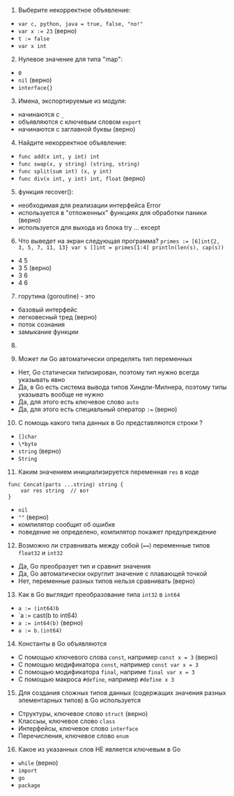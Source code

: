 1. Выберите некорректное объявление:
* `var c, python, java = true, false, "no!"`
* `var x := 23` (верно)
* `t := false`
* `var x int`

2. Нулевое значение для типа "map":
* `0`
* `nil` (верно)
* `interface{}`

3. Имена, экспортируемые из модуля:
* начинаются с `_`
* объявляются с ключевым словом `export`
* начинаются с заглавной буквы (верно)

4. Найдите некорректное объявление:
* `func add(x int, y int) int`
* `func swap(x, y string) (string, string)`
* `func split(sum int) (x, y int)`
* `func div(x int, y int) int, float` (верно)

5. функция recover(): 
* необходимая для реализации интерфейса Error
* используется в "отложенных" функциях для обработки паники (верно)
* используется для выхода из блока try ... except

6. Что выведет на экран следующая программа?
`primes := [6]int{2, 3, 5, 7, 11, 13}
var s []int = primes[1:4]
println(len(s), cap(s))
`
* 4 5
* 3 5 (верно)
* 3 6
* 4 6

7. горутина (goroutine) - это 
* базовый интерфейс
* легковесный тред (верно)
* поток сознания
* замыкание функции

8. 

9. Может ли Go автоматически определять тип переменных
* Нет, Go статически типизирован, поэтому тип нужно всегда указывать явно
* Да, в Go есть система вывода типов Хиндли-Милнера, поэтому типы указывать вообще не нужно
* Да, для этого есть ключевое слово `auto`
* Да, для этого есть специальный оператор `:=`   (верно)

10. С помощь какого типа данных в Go представляются строки ?
* `[]char`
* `\*byte`
* `string`   (верно)
* `String`

11. Каким значением инициализируется переменная `res` в коде
```
func Concat(parts ...string) string {
    var res string  // вот 
}
```
* `nil`
* `""`  (верно)
* компилятор сообщит об ошибке
* поведение не определено, компилятор покажет предупреждение

12. Возможно ли стравнивать между собой (`==`) переменные типов `float32` и `int32`
* Да, Go преобразует тип и сравнит значения
* Да, Go автоматически округлит значение с плавающей точкой
* Нет, переменные разных типов нельзя сравнивать  (верно)

13. Как в Go выглядит преобразование типа `int32` в `int64`
* `a := (int64)b`
* `a := cast(b to int64)
* `a := int64(b)`    (верно)
* `a := b.(int64)`

14. Константы в Go объявляются
* С помощью ключевого слова `const`, например `const x = 3`  (верно)
* C помощью модификатора `const`, например `const var x = 3`
* С помощью модификатора `final`, наприме `final var x = 3`
* C помощью макроса `#define`, например `#define x 3`

15. Для создания сложных типов данных (содержащих значения разных элементарных типов) в Go используется
* Структуры, ключевое слово `struct`   (верно)
* Классыы, ключевое слово `class`
* Интерфейсы, ключевое слово `interface`
* Перечисления, ключевое слово `enum`

16. Какое из указанных слов НЕ является ключевым в Go
* `while`   (верно)
* `import`
* `go`
* `package`
